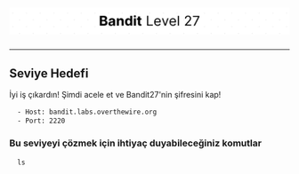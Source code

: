 # ![Bandit Level 27](https://github.com/YunusEmreAlps/Scenarios/blob/master/CTF/ctf-bandit/Bandit%20Assets/Bandit27.png?raw=true)

---

## Seviye Hedefi

İyi iş çıkardın! Şimdi acele et ve Bandit27'nin şifresini kap!

``` {.sh}
  - Host: bandit.labs.overthewire.org
  - Port: 2220
```

### Bu seviyeyi çözmek için ihtiyaç duyabileceğiniz komutlar

``` {.sh}
  ls
```
